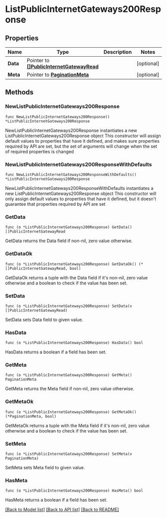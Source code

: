 # ListPublicInternetGateways200Response

## Properties

Name | Type | Description | Notes
------------ | ------------- | ------------- | -------------
**Data** | Pointer to [**[]PublicInternetGatewayRead**](PublicInternetGatewayRead.md) |  | [optional] 
**Meta** | Pointer to [**PaginationMeta**](PaginationMeta.md) |  | [optional] 

## Methods

### NewListPublicInternetGateways200Response

`func NewListPublicInternetGateways200Response() *ListPublicInternetGateways200Response`

NewListPublicInternetGateways200Response instantiates a new ListPublicInternetGateways200Response object
This constructor will assign default values to properties that have it defined,
and makes sure properties required by API are set, but the set of arguments
will change when the set of required properties is changed

### NewListPublicInternetGateways200ResponseWithDefaults

`func NewListPublicInternetGateways200ResponseWithDefaults() *ListPublicInternetGateways200Response`

NewListPublicInternetGateways200ResponseWithDefaults instantiates a new ListPublicInternetGateways200Response object
This constructor will only assign default values to properties that have it defined,
but it doesn't guarantee that properties required by API are set

### GetData

`func (o *ListPublicInternetGateways200Response) GetData() []PublicInternetGatewayRead`

GetData returns the Data field if non-nil, zero value otherwise.

### GetDataOk

`func (o *ListPublicInternetGateways200Response) GetDataOk() (*[]PublicInternetGatewayRead, bool)`

GetDataOk returns a tuple with the Data field if it's non-nil, zero value otherwise
and a boolean to check if the value has been set.

### SetData

`func (o *ListPublicInternetGateways200Response) SetData(v []PublicInternetGatewayRead)`

SetData sets Data field to given value.

### HasData

`func (o *ListPublicInternetGateways200Response) HasData() bool`

HasData returns a boolean if a field has been set.

### GetMeta

`func (o *ListPublicInternetGateways200Response) GetMeta() PaginationMeta`

GetMeta returns the Meta field if non-nil, zero value otherwise.

### GetMetaOk

`func (o *ListPublicInternetGateways200Response) GetMetaOk() (*PaginationMeta, bool)`

GetMetaOk returns a tuple with the Meta field if it's non-nil, zero value otherwise
and a boolean to check if the value has been set.

### SetMeta

`func (o *ListPublicInternetGateways200Response) SetMeta(v PaginationMeta)`

SetMeta sets Meta field to given value.

### HasMeta

`func (o *ListPublicInternetGateways200Response) HasMeta() bool`

HasMeta returns a boolean if a field has been set.


[[Back to Model list]](../README.md#documentation-for-models) [[Back to API list]](../README.md#documentation-for-api-endpoints) [[Back to README]](../README.md)


